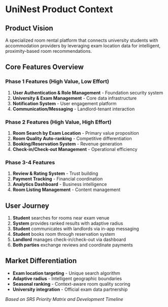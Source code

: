 # UniNest Product Context

## Product Vision
A specialized room rental platform that connects university students with accommodation providers by leveraging exam location data for intelligent, proximity-based room recommendations.

## Core Features Overview

### Phase 1 Features (High Value, Low Effort)
1. **User Authentication & Role Management** - Foundation security system
2. **University & Exam Management** - Core data infrastructure  
3. **Notification System** - User engagement platform
4. **Communication/Messaging** - Landlord-tenant interaction

### Phase 2 Features (High Value, High Effort)  
1. **Room Search by Exam Location** - Primary value proposition
2. **Room Quality Auto-ranking** - Competitive differentiation
3. **Booking/Reservation System** - Revenue generation
4. **Check-in/Check-out Management** - Operational efficiency

### Phase 3-4 Features
1. **Review & Rating System** - Trust building
2. **Payment Tracking** - Financial coordination
3. **Analytics Dashboard** - Business intelligence
4. **Room Listing Management** - Content management

## User Journey
1. **Student** searches for rooms near exam venue
2. **System** provides ranked results with adaptive radius
3. **Student** communicates with landlords via in-app messaging
4. **Student** books room through reservation system
5. **Landlord** manages check-in/check-out via dashboard
6. **Both parties** exchange reviews and coordinate payments

## Market Differentiation
- **Exam location targeting** - Unique search algorithm
- **Adaptive radius** - Intelligent geographic boundaries
- **Seasonal ranking** - Context-aware room quality scoring
- **University integration** - Official exam data partnership

*Based on SRS Priority Matrix and Development Timeline*
